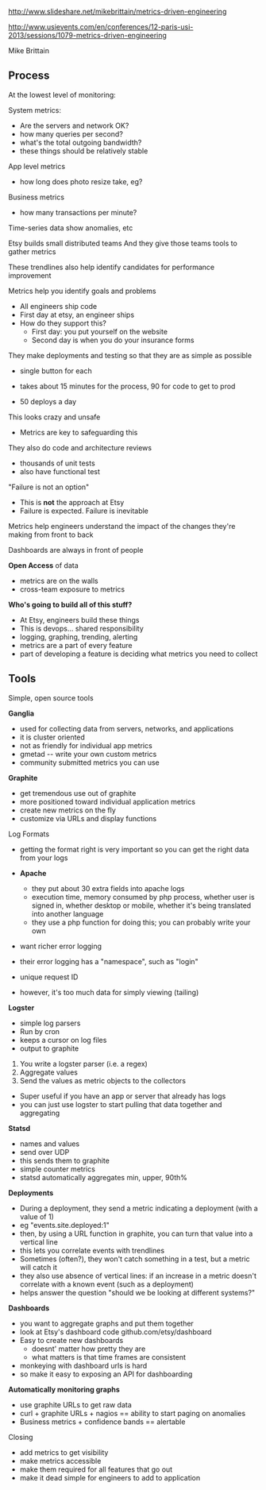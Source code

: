http://www.slideshare.net/mikebrittain/metrics-driven-engineering

http://www.usievents.com/en/conferences/12-paris-usi-2013/sessions/1079-metrics-driven-engineering

Mike Brittain

## Process

At the lowest level of monitoring:

System metrics:

 - Are the servers and network OK?
 - how many queries per second?
 - what's the total outgoing bandwidth?
 - these things should be relatively stable


App level metrics

 - how long does photo resize take, eg?

Business metrics
 - how many transactions per minute?

Time-series data show anomalies, etc

Etsy builds small distributed teams
And they give those teams tools to gather metrics

These trendlines also help identify candidates for performance improvement

Metrics help you identify goals and problems

- All engineers ship code
- First day at etsy, an engineer ships
- How do they support this?
  - First day: you put yourself on the website
  - Second day is when you do your insurance forms

They make deployments and testing so that they are as simple as possible

 - single button for each
 - takes about 15 minutes for the process, 90 for code to get to prod

- 50 deploys a day

This looks crazy and unsafe

- Metrics are key to safeguarding this

They also do code and architecture reviews

- thousands of unit tests
- also have functional test

"Failure is not an option"

  - This is **not** the approach at Etsy
  - Failure is expected. Failure is inevitable

Metrics help engineers understand the impact of the changes they're making from front to back

Dashboards are always in front of people

**Open Access** of data

- metrics are on the walls
- cross-team exposure to metrics


**Who's going to build all of this stuff?**

 - At Etsy, engineers build these things
 - This is devops... shared responsibility
 - logging, graphing, trending, alerting
 - metrics are a part of every feature
 - part of developing a feature is deciding what metrics you need to collect


## Tools

Simple, open source tools

**Ganglia**

  - used for collecting data from servers, networks, and applications
  - it is cluster oriented
  - not as friendly for individual app metrics
  - gmetad -- write your own custom metrics
  - community submitted metrics you can use

**Graphite**
 - get tremendous use out of graphite
 - more positioned toward individual application metrics
 - create new metrics on the fly
 - customize via URLs and display functions

Log Formats

 - getting the format right is very important so you can get the right data from your logs
 - **Apache**
   - they put about 30 extra fields into apache logs
   - execution time, memory consumed by php process, whether user is signed in, whether desktop or mobile, whether it's being translated into another language
   - they use a php function for doing this;  you can probably write your own

 - want richer error logging
  - their error logging has a "namespace", such as "login"
  - unique request ID
  - however, it's too much data for simply viewing (tailing)

**Logster**

 - simple log parsers
 - Run by cron
 - keeps a cursor on log files
 - output to graphite

 1. You write a logster parser (i.e. a regex)
 1. Aggregate values
 3. Send the values as metric objects to the collectors

 - Super useful if you have an app or server that already has logs
 - you can just use logster to start pulling that data together and aggregating

**Statsd**

 - names and values
 - send over UDP
 - this sends them to graphite
 - simple counter metrics
 - statsd automatically aggregates min, upper, 90th%


**Deployments**

 - During a deployment, they send a metric indicating a deployment (with a value of 1)
 - eg "events.site.deployed:1"
 - then, by using a URL function in graphite, you can turn that value into a vertical line
 - this lets you correlate events with trendlines
 - Sometimes (often?), they won't catch something in a test, but a metric will catch it
 - they also use absence of vertical lines: if an increase in a metric doesn't correlate with a known event (such as a deployment)
  - helps answer the question "should we be looking at different systems?"


**Dashboards**

 - you want to aggregate graphs and put them together
 - look at Etsy's dashboard code github.com/etsy/dashboard
 - Easy to create new dashboards
   - doesnt' matter how pretty they are
   - what matters is that time frames are consistent
 - monkeying with dashboard urls is hard
 - so make it easy to exposing an API for dashboarding

**Automatically monitoring graphs**

 - use graphite URLs to get raw data
 - curl + graphite URLs + nagios == ability to start paging on anomalies
 - Business metrics + confidence bands == alertable


Closing

- add metrics to get visibility
- make metrics accessible
- make them required for all features that go out
- make it dead simple for engineers to add to application
